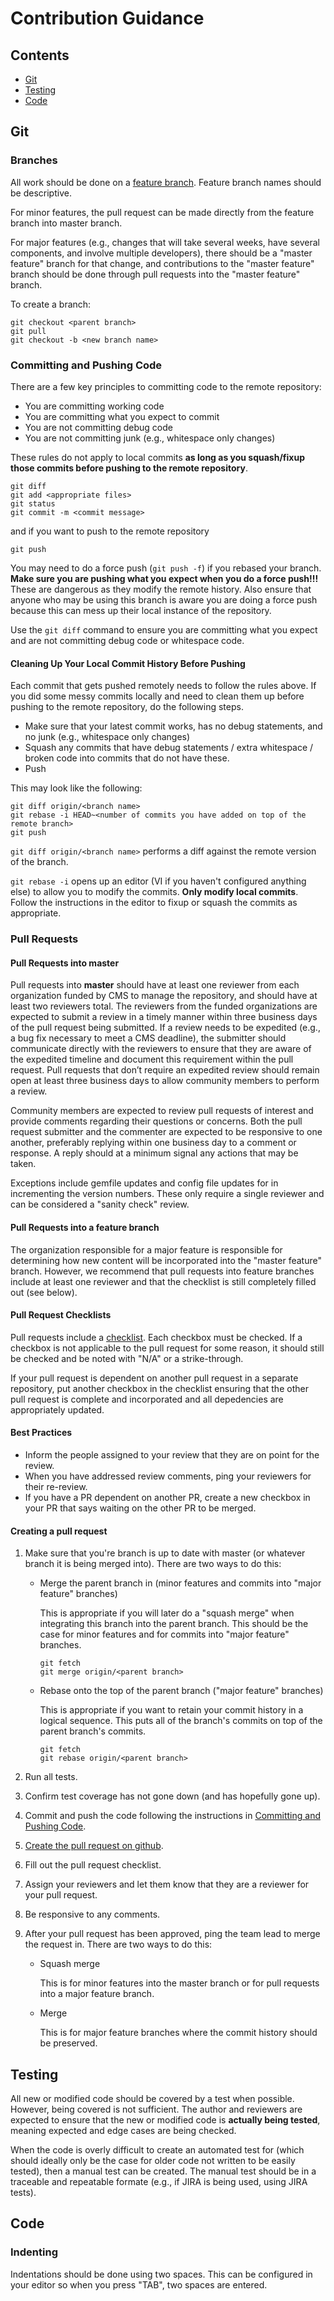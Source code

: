 # Contribution Guidance

## Contents

* [Git](#git)
* [Testing](#testing)
* [Code](#code)

## Git

### Branches

All work should be done on a [feature branch](https://www.atlassian.com/git/tutorials/comparing-workflows/feature-branch-workflow). Feature branch names should be descriptive.

For minor features, the pull request can be made directly from the feature branch into master branch.

For major features (e.g., changes that will take several weeks, have several components, and involve multiple developers), there should be a "master feature" branch for that change, and contributions to the "master feature" branch should be done through pull requests into the "master feature" branch.

To create a branch:

```
git checkout <parent branch>
git pull
git checkout -b <new branch name>
```

### Committing and Pushing Code

There are a few key principles to committing code to the remote repository:

* You are committing working code
* You are committing what you expect to commit
* You are not committing debug code
* You are not committing junk (e.g., whitespace only changes)

These rules do not apply to local commits **as long as you squash/fixup those commits before pushing to the remote repository**.

```
git diff
git add <appropriate files>
git status
git commit -m <commit message>
```

and if you want to push to the remote repository

```
git push
```

You may need to do a force push (`git push -f`) if you rebased your branch. **Make sure you are pushing what you expect when you do a force push!!!** These are dangerous as they modify the remote history. Also ensure that anyone who may be using this branch is aware you are doing a force push because this can mess up their local instance of the repository.

Use the `git diff` command to ensure you are committing what you expect and are not committing debug code or whitespace code.

#### Cleaning Up Your Local Commit History Before Pushing

Each commit that gets pushed remotely needs to follow the rules above. If you did some messy commits locally and need to clean them up before pushing to the remote repository, do the following steps.

* Make sure that your latest commit works, has no debug statements, and no junk (e.g., whitespace only changes)
* Squash any commits that have debug statements / extra whitespace / broken code into commits that do not have these.
* Push

This may look like the following:

```
git diff origin/<branch name>
git rebase -i HEAD~<number of commits you have added on top of the remote branch>
git push
```

`git diff origin/<branch name>` performs a diff against the remote version of the branch.

`git rebase -i` opens up an editor (VI if you haven't configured anything else) to allow you to modify the commits. **Only modify local commits**. Follow the instructions in the editor to fixup or squash the commits as appropriate.

### Pull Requests

#### Pull Requests into master

Pull requests into **master** should have at least one reviewer from each organization funded by CMS to manage the repository, and should have at least two reviewers total. The reviewers from the funded organizations are expected to submit a review in a timely manner within three business days of the pull request being submitted. If a review needs to be expedited (e.g., a bug fix necessary to meet a CMS deadline), the submitter should communicate directly with the reviewers to ensure that they are aware of the expedited timeline and document this requirement within the pull request. Pull requests that don’t require an expedited review should remain open at least three business days to allow community members to perform a review.

Community members are expected to review pull requests of interest and provide comments regarding their questions or concerns. Both the pull request submitter and the commenter are expected to be responsive to one another, preferably replying within one business day to a comment or response. A reply should at a minimum signal any actions that may be taken.

Exceptions include gemfile updates and config file updates for in incrementing the version numbers. These only require a single reviewer and can be considered a "sanity check" review.

#### Pull Requests into a feature branch

The organization responsible for a major feature is responsible for determining how new content will be incorporated into the "master feature" branch. However, we recommend that pull requests into feature branches include at least one reviewer and that the checklist is still completely filled out (see below).

#### Pull Request Checklists

Pull requests include a [checklist](https://github.com/projecttacoma/bonnie/blob/master/.github/PULL_REQUEST_TEMPLATE.md). Each checkbox must be checked. If a checkbox is not applicable to the pull request for some reason, it should still be checked and be noted with "N/A" or a strike-through.

If your pull request is dependent on another pull request in a separate repository, put another checkbox in the checklist ensuring that the other pull request is complete and incorporated and all depedencies are appropriately updated.

#### Best Practices

* Inform the people assigned to your review that they are on point for the review.
* When you have addressed review comments, ping your reviewers for their re-review.
* If you have a PR dependent on another PR, create a new checkbox in your PR that says waiting on the other PR to be merged.

#### Creating a pull request

1. Make sure that you're branch is up to date with master (or whatever branch it is being merged into). There are two ways to do this:
    * Merge the parent branch in (minor features and commits into "major feature" branches)
    
      This is appropriate if you will later do a "squash merge" when integrating this branch into the parent branch. This should be the case for minor features and for commits into "major feature" branches.
      ```
      git fetch
      git merge origin/<parent branch>
      ```
    * Rebase onto the top of the parent branch ("major feature" branches)

      This is appropriate if you want to retain your commit history in a logical sequence. This puts all of the branch's commits on top of the parent branch's commits.
      ```
      git fetch
      git rebase origin/<parent branch>
      ```

1. Run all tests.

1. Confirm test coverage has not gone down (and has hopefully gone up).

1. Commit and push the code following the instructions in [Committing and Pushing Code](#committing-and-pushing-code).

1. [Create the pull request on github](https://help.github.com/en/articles/creating-a-pull-request).

1. Fill out the pull request checklist.

1. Assign your reviewers and let them know that they are a reviewer for your pull request.

1. Be responsive to any comments.

1. After your pull request has been approved, ping the team lead to merge the request in. There are two ways to do this:

    * Squash merge

      This is for minor features into the master branch or for pull requests into a major feature branch.

    * Merge
    
      This is for major feature branches where the commit history should be preserved.

## Testing

All new or modified code should be covered by a test when possible. However, being covered is not sufficient. The author and reviewers are expected to ensure that the new or modified code is **actually being tested**, meaning expected and edge cases are being checked.

When the code is overly difficult to create an automated test for (which should ideally only be the case for older code not written to be easily tested), then a manual test can be created. The manual test should be in a traceable and repeatable formate (e.g., if JIRA is being used, using JIRA tests).

## Code

### Indenting

Indentations should be done using two spaces. This can be configured in your editor so when you press "TAB", two spaces are entered.
